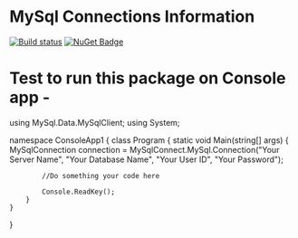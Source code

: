 # MySql Connections Information
[![Build status](https://ci.appveyor.com/api/projects/status/67ubhtmijuhyhq6q?svg=true)](https://ci.appveyor.com/project/eshohag/MySqlConnect)
[![NuGet Badge](https://buildstats.info/nuget/MySqlConnect)](https://www.nuget.org/packages/MySqlConnect)

# Test to run this package on Console app -

using MySql.Data.MySqlClient;
using System;

namespace ConsoleApp1
{
    class Program
    {
        static void Main(string[] args)
        {
            MySqlConnection connection = MySqlConnect.MySql.Connection("Your Server Name", "Your Database Name", "Your User ID", "Your Password");

            //Do something your code here

            Console.ReadKey();
        }
    }
}

